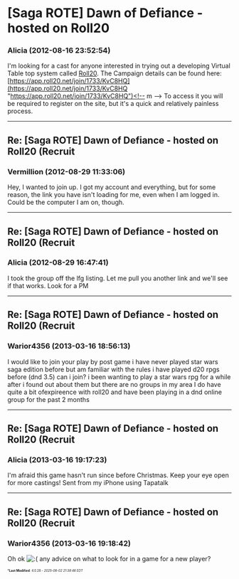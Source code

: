 # [Saga ROTE] Dawn of Defiance - hosted on Roll20

### **Alicia** (2012-08-16 23:52:54)

I'm looking for a cast for anyone interested in trying out a developing Virtual Table top system called [Roll20](http://roll20.net "http://roll20.net").
The Campaign details can be found here: <!-- m -->[https://app.roll20.net/join/1733/KvC8HQ](https://app.roll20.net/join/1733/KvC8HQ "https://app.roll20.net/join/1733/KvC8HQ")<!-- m --> To access it you will be required to register on the site, but it's a quick and relatively painless process.

---

## Re: [Saga ROTE] Dawn of Defiance - hosted on Roll20 (Recruit

### **Vermillion** (2012-08-29 11:33:06)

Hey,
I wanted to join up. I got my account and everything, but for some reason, the link you have isn't loading for me, even when I am logged in. Could be the computer I am on, though.

---

## Re: [Saga ROTE] Dawn of Defiance - hosted on Roll20 (Recruit

### **Alicia** (2012-08-29 16:47:41)

I took the group off the lfg listing. Let me pull you another link and we'll see if that works.
Look for a PM

---

## Re: [Saga ROTE] Dawn of Defiance - hosted on Roll20 (Recruit

### **Warior4356** (2013-03-16 18:56:13)

I would like to join your play by post game i have never played star wars saga edition before but am familiar with the rules i have played d20 rpgs before (dnd 3.5) can i join?
i been wanting to play a star wars rpg for a while after i found out about them but there are no groups in my area
I do have quite a bit ofexpireence with roll20 and have been playing in a dnd online group for the past 2 months

---

## Re: [Saga ROTE] Dawn of Defiance - hosted on Roll20 (Recruit

### **Alicia** (2013-03-16 19:17:23)

I'm afraid this game hasn't run since before Christmas.
Keep your eye open for more castings!
Sent from my iPhone using Tapatalk

---

## Re: [Saga ROTE] Dawn of Defiance - hosted on Roll20 (Recruit

### **Warior4356** (2013-03-16 19:18:42)

Oh ok <!-- s:( -->![:(](https://i.ibb.co/FqwXZcmj/icon-e-sad.gif)<!-- s:( --> any advice on what to look for in a game for a new player?



<span style="font-size: 0.5em;">***Last Modified**: 4.0.28 - *2025-06-02 21:38:46 EDT*</span>